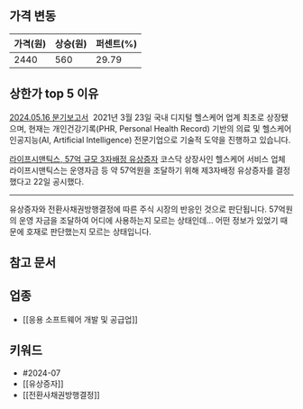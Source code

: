 ## 가격 변동
| 가격(원) | 상승(원) | 퍼센트(%) |
| ----- | ----- | ------ |
| 2440  | 560   | 29.79  |
## 상한가 top 5 이유
[2024.05.16 분기보고서](https://dart.fss.or.kr/dsaf001/main.do?rcpNo=20240516000036)
 2021년 3월 23일 국내 디지털 헬스케어 업계 최초로 상장됐으며, 현재는 개인건강기록(PHR, Personal Health Record) 기반의 의료 및 헬스케어 인공지능(AI, Artificial Intelligence) 전문기업으로 기술적 도약을 진행하고 있습니다.

[라이프시맨틱스, 57억 규모 3자배정 유상증자](https://n.news.naver.com/mnews/article/277/0005449103)
코스닥 상장사인 헬스케어 서비스 업체 라이프시맨틱스는 운영자금 등 약 57억원을 조달하기 위해 제3자배정 유상증자를 결정했다고 22일 공시했다.

---
유상증자와 전환사채권방행결정에 따른 주식 시장의 반응인 것으로 판단됩니다. 57억원의 운영 자금을 조달하여 어디에 사용하는지 모르는 상태인데... 어떤 정보가 있었기 때문에 호재로 판단했는지 모르는 상태입니다.

## 참고 문서
## 업종
- [[응용 소프트웨어 개발 및 공급업]]
## 키워드
- #2024-07
- [[유상증자]]
- [[전환사채권방행결정]]